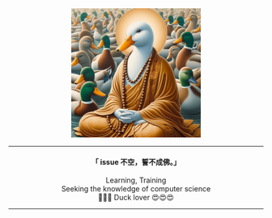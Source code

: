 <div align="center">
    <img src="monk.jpeg" width="256" height="256">
</div>
    
---

<div align="center">

<h4>「 issue 不空，誓不成佛。」</h4>
<p>

Learning, Training  
Seeking the knowledge of computer science    
🦆🦆🦆 Duck lover 😍😍😍   

</p>

</div>

---
